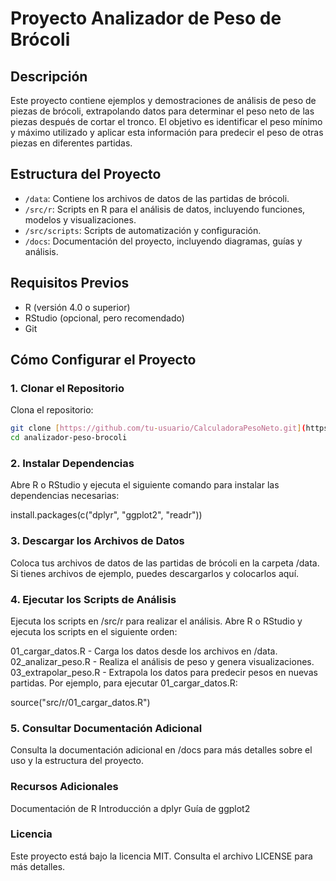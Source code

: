 # Proyecto Analizador de Peso de Brócoli

## Descripción
Este proyecto contiene ejemplos y demostraciones de análisis de peso de piezas de brócoli, extrapolando datos para determinar el peso neto de las piezas después de cortar el tronco. El objetivo es identificar el peso mínimo y máximo utilizado y aplicar esta información para predecir el peso de otras piezas en diferentes partidas.

## Estructura del Proyecto
- `/data`: Contiene los archivos de datos de las partidas de brócoli.
- `/src/r`: Scripts en R para el análisis de datos, incluyendo funciones, modelos y visualizaciones.
- `/src/scripts`: Scripts de automatización y configuración.
- `/docs`: Documentación del proyecto, incluyendo diagramas, guías y análisis.

## Requisitos Previos
- R (versión 4.0 o superior)
- RStudio (opcional, pero recomendado)
- Git

## Cómo Configurar el Proyecto

### 1. Clonar el Repositorio
Clona el repositorio:
```sh
git clone [https://github.com/tu-usuario/CalculadoraPesoNeto.git](https://github.com/Miguel-bc/CalculadoraPesoNeto.git)
cd analizador-peso-brocoli
```

### 2. Instalar Dependencias
Abre R o RStudio y ejecuta el siguiente comando para instalar las dependencias necesarias:

install.packages(c("dplyr", "ggplot2", "readr"))

### 3. Descargar los Archivos de Datos
Coloca tus archivos de datos de las partidas de brócoli en la carpeta /data. Si tienes archivos de ejemplo, puedes descargarlos y colocarlos aquí.

### 4. Ejecutar los Scripts de Análisis
Ejecuta los scripts en /src/r para realizar el análisis. Abre R o RStudio y ejecuta los scripts en el siguiente orden:

01_cargar_datos.R - Carga los datos desde los archivos en /data.
02_analizar_peso.R - Realiza el análisis de peso y genera visualizaciones.
03_extrapolar_peso.R - Extrapola los datos para predecir pesos en nuevas partidas.
Por ejemplo, para ejecutar 01_cargar_datos.R:

source("src/r/01_cargar_datos.R")

### 5. Consultar Documentación Adicional
Consulta la documentación adicional en /docs para más detalles sobre el uso y la estructura del proyecto.

### Recursos Adicionales
Documentación de R
Introducción a dplyr
Guía de ggplot2

### Licencia
Este proyecto está bajo la licencia MIT. Consulta el archivo LICENSE para más detalles.



